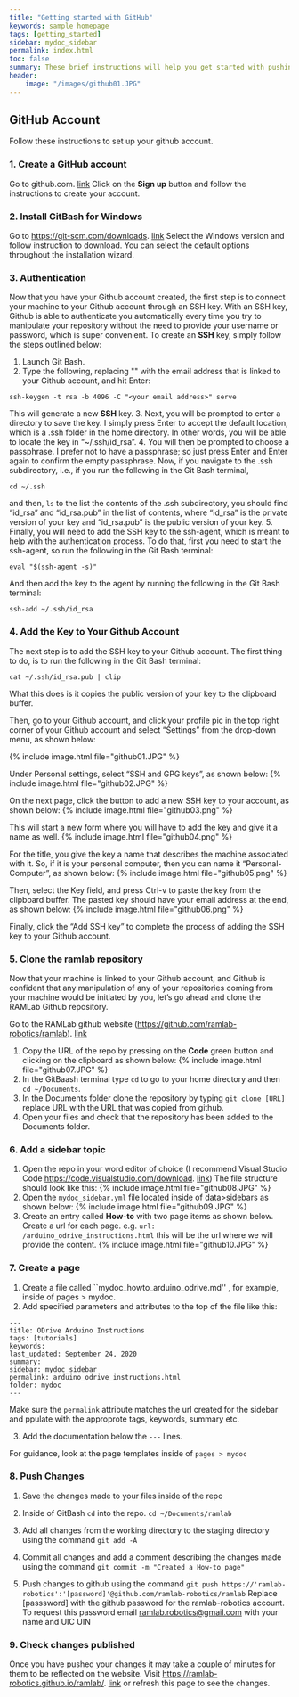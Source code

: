 ```yaml
---
title: "Getting started with GitHub"
keywords: sample homepage
tags: [getting_started]
sidebar: mydoc_sidebar
permalink: index.html
toc: false
summary: These brief instructions will help you get started with pushing documentation to the website. 
header:
    image: "/images/github01.JPG"
---
```


## GitHub Account

Follow these instructions to set up your github account.

### 1. Create a GitHub account

Go to github.com. [link](https://www.github.com) Click on the **Sign up** button and follow the instructions to create your account. 

### 2. Install GitBash for Windows

Go to https://git-scm.com/downloads. [link](https://git-scm.com/downloads) Select the Windows version and follow instruction to download. You can select the default options throughout the installation wizard. 

### 3. Authentication

Now that you have your Github account created, the first step is to connect your machine to your Github account through an SSH key. With an SSH key, Github is able to authenticate you automatically every time you try to manipulate your repository without the need to provide your username or password, which is super convenient.
To create an **SSH** key, simply follow the steps outlined below:
1. Launch Git Bash.
2. Type the following, replacing "<your email address>" with the email address that is linked to your Github account, and hit Enter:

```
ssh-keygen -t rsa -b 4096 -C "<your email address>" serve
```
This will generate a new **SSH** key.
3. Next, you will be prompted to enter a directory to save the key. I simply press Enter to accept the default location, which is a .ssh folder in the home directory. In other words, you will be able to locate the key in “~/.ssh/id_rsa”.
4. You will then be prompted to choose a passphrase. I prefer not to have a passphrase; so just press Enter and Enter again to confirm the empty passphrase.
Now, if you navigate to the .ssh subdirectory, i.e., if you run the following in the Git Bash terminal,
```
cd ~/.ssh
```
and then,
``
ls
``
to the list the contents of the .ssh subdirectory, you should find “id_rsa” and “id_rsa.pub” in the list of contents, where “id_rsa” is the private version of your key and “id_rsa.pub” is the public version of your key.
5. Finally, you will need to add the SSH key to the ssh-agent, which is meant to help with the authentication process. To do that, first you need to start the ssh-agent, so run the following in the Git Bash terminal:
```
eval "$(ssh-agent -s)"
```
And then add the key to the agent by running the following in the Git Bash terminal:
```
ssh-add ~/.ssh/id_rsa
```
### 4. Add the Key to Your Github Account
The next step is to add the SSH key to your Github account. The first thing to do, is to run the following in the Git Bash terminal:
```
cat ~/.ssh/id_rsa.pub | clip
```
What this does is it copies the public version of your key to the clipboard buffer.

Then, go to your Github account, and click your profile pic in the top right corner of your Github account and select “Settings” from the drop-down menu, as shown below:

{% include image.html file="github01.JPG" %}

Under Personal settings, select “SSH and GPG keys”, as shown below:
{% include image.html file="github02.JPG" %}

On the next page, click the button to add a new SSH key to your account, as shown below:
{% include image.html file="github03.png" %}

This will start a new form where you will have to add the key and give it a name as well.
{% include image.html file="github04.png" %}

For the title, you give the key a name that describes the machine associated with it. So, if it is your personal computer, then you can name it “Personal-Computer”, as shown below:
{% include image.html file="github05.png" %}

Then, select the Key field, and press Ctrl-v to paste the key from the clipboard buffer. The pasted key should have your email address at the end, as shown below:
{% include image.html file="github06.png" %}

Finally, click the “Add SSH key” to complete the process of adding the SSH key to your Github account.

### 5. Clone the ramlab repository 
Now that your machine is linked to your Github account, and Github is confident that any manipulation of any of your repositories coming from your machine would be initiated by you, let’s go ahead and clone the RAMLab Github repository.

Go to the RAMLab  github website (https://github.com/ramlab-robotics/ramlab). [link](https://github.com/ramlab-robotics/ramlab)
1. Copy the URL of the repo by pressing on the **Code** green button and clicking on the clipboard as shown below:
{% include image.html file="github07.JPG" %}
2. In the GitBaash terminal type ``cd`` to go to your home directory and then ``cd ~/Documents``. 
3. In the Documents folder clone the repository by typing ``git clone [URL]`` replace URL with the URL that was copied from github. 
4. Open your files and check that the repository has been added to the Documents folder.

### 6. Add a sidebar topic

1. Open the repo in your word editor of choice (I recommend Visual Studio Code https://code.visualstudio.com/download. [link](https://code.visualstudio.com/download))
The file structure should look like this:
{% include image.html file="github08.JPG" %}
2. Open the ``mydoc_sidebar.yml`` file located inside of data>sidebars as shown below: {% include image.html file="github09.JPG" %}
3. Create an entry called **How-to** with two page items as shown below. Create a url for each page. e.g. ``url: /arduino_odrive_instructions.html`` this will be the url where we will provide the content.
 {% include image.html file="github10.JPG" %}

### 7. Create a page

 1. Create a file called ``mydoc_howto_arduino_odrive.md'' , for example, inside of pages > mydoc. 
 2. Add specified parameters and attributes to the top of the file like this:
 ```
---
title: ODrive Arduino Instructions
tags: [tutorials]
keywords: 
last_updated: September 24, 2020
summary: 
sidebar: mydoc_sidebar
permalink: arduino_odrive_instructions.html
folder: mydoc
---
 ```

 Make sure the ``permalink`` attribute matches the url created for the sidebar and ppulate with the approprote tags, keywords, summary etc.

 3. Add the documentation below the ``---`` lines.

 For guidance, look at the page templates inside of ``pages > mydoc``

### 8. Push Changes

 1. Save the changes made to your files inside of the repo

 2. Inside of GitBash ``cd`` into the repo. ``cd ~/Documents/ramlab``

 3. Add all changes from the working directory to the staging directory using the command ``git add -A``

 4. Commit all changes and add a comment describing the changes made using the command ``git commit -m "Created a How-to page"``

 5. Push changes to github using the command ``git push https://'ramlab-robotics':'[password]'@github.com/ramlab-robotics/ramlab``
 Replace [passsword] with the github password for the ramlab-robotics account. To request this password email ramlab.robotics@gmail.com with your name and UIC UIN

### 9. Check changes published

 Once you have pushed your changes it may take a couple of minutes for them to be reflected on the website. Visit https://ramlab-robotics.github.io/ramlab/. [link](https://ramlab-robotics.github.io/ramlab/) or refresh this page to see the changes.

 